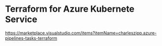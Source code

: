 # Terraform for Azure Kubernete Service


https://marketplace.visualstudio.com/items?itemName=charleszipp.azure-pipelines-tasks-terraform

